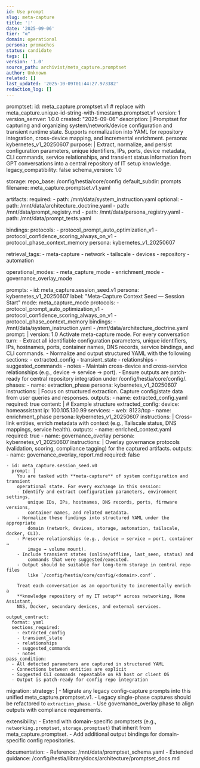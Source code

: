 ```yaml
---
id: Use prompt 
slug: meta-capture
title: '|'
date: '2025-09-06'
tier: "α"
domain: operational
persona: promachos
status: candidate
tags: []
version: '1.0'
source_path: archivist/meta_capture.promptset
author: Unknown
related: []
last_updated: '2025-10-09T01:44:27.973382'
redaction_log: []
---
```


promptset:
  id: meta_capture.promptset.v1       # replace with meta_capture.unique-id-string-with-timestamp.promptset.v1
  version: 1
  version_semver: 1.0.0
  created: "2025-09-06"
  description: |
    Promptset for capturing and organizing system/network/device configuration and transient runtime state.
    Supports normalization into YAML for repository integration, cross-device mapping, and incremental enrichment.
  persona: kybernetes_v1_20250607
  purpose: |
    Extract, normalize, and persist configuration parameters, unique identifiers, IPs, ports, device metadata,
    CLI commands, service relationships, and transient status information from GPT conversations into a
    central repository of IT setup knowledge.
  legacy_compatibility: false
  schema_version: 1.0

  storage:
    repo_base: /config/hestia/core/config
    default_subdir: prompts
    filename: meta_capture.promptset.v1.yaml

  artifacts:
    required:
      - path: /mnt/data/system_instruction.yaml
    optional:
      - path: /mnt/data/architecture_doctrine.yaml
      - path: /mnt/data/prompt_registry.md
      - path: /mnt/data/persona_registry.yaml
      - path: /mnt/data/prompt_tests.yaml

  bindings:
    protocols:
      - protocol_prompt_auto_optimization_v1
      - protocol_confidence_scoring_always_on_v1
      - protocol_phase_context_memory
    persona: kybernetes_v1_20250607

  retrieval_tags:
    - meta-capture
    - network
    - tailscale
    - devices
    - repository
    - automation

  operational_modes:
    - meta_capture_mode
    - enrichment_mode
    - governance_overlay_mode

  prompts:
    - id: meta_capture.session_seed.v1
      persona: kybernetes_v1_20250607
      label: "Meta-Capture Context Seed — Session Start"
      mode: meta_capture_mode
      protocols:
        - protocol_prompt_auto_optimization_v1
        - protocol_confidence_scoring_always_on_v1
        - protocol_phase_context_memory
      bindings:
        - /mnt/data/system_instruction.yaml
        - /mnt/data/architecture_doctrine.yaml
      prompt: |
        version: 1.0
        Activate meta-capture mode. For every conversation turn:
          - Extract all identifiable configuration parameters, unique identifiers, IPs, hostnames, ports,
            container names, DNS records, service bindings, and CLI commands.
          - Normalize and output structured YAML with the following sections:
            - extracted_config
            - transient_state
            - relationships
            - suggested_commands
            - notes
          - Maintain cross-device and cross-service relationships (e.g., device → service → port).
          - Ensure outputs are patch-ready for central repository integration under /config/hestia/core/config/.
      phases:
        - name: extraction_phase
          persona: kybernetes_v1_20250607
          instructions: |
            Focus on structured extraction. Capture config/state data from user queries and responses.
          outputs:
            - name: extracted_config.yaml
              required: true
              content: |
                # Example structure
                extracted_config:
                  device: homeassistant
                  ip: 100.105.130.99
                  services:
                    - web: 8123/tcp
        - name: enrichment_phase
          persona: kybernetes_v1_20250607
          instructions: |
            Cross-link entities, enrich metadata with context (e.g., Tailscale status, DNS mappings, service health).
          outputs:
            - name: enriched_context.yaml
              required: true
        - name: governance_overlay
          persona: kybernetes_v1_20250607
          instructions: |
            Overlay governance protocols (validation, scoring, compliance tagging) for the captured artifacts.
          outputs:
            - name: governance_overlay_report.md
              required: false

    - id: meta_capture.session_seed.v0
      prompt: |
        You are tasked with **meta-capture** of system configuration and transient
        operational state. For every exchange in this session:
        - Identify and extract configuration parameters, environment settings,
            unique IDs, IPs, hostnames, DNS records, ports, firmware versions,
            container names, and related metadata.
        - Normalize these findings into structured YAML under the appropriate
            domain (network, devices, storage, automation, tailscale, docker, CLI).
        - Preserve relationships (e.g., device → service → port, container →
            image → volume mount).
        - Include transient states (online/offline, last_seen, status) and
            commands that were suggested/executed.
        - Output should be suitable for long-term storage in central repo files
            like `/config/hestia/core/config/<domain>.conf`.

        Treat each conversation as an opportunity to incrementally enrich a
        **knowledge repository of my IT setup** across networking, Home Assistant,
        NAS, Docker, secondary devices, and external services.

    output_contract:
      format: yaml
      sections_required:
        - extracted_config
        - transient_state
        - relationships
        - suggested_commands
        - notes
    pass_condition:
      - All detected parameters are captured in structured YAML
      - Connections between entities are explicit
      - Suggested CLI commands repeatable on HA host or client OS
      - Output is patch-ready for config repo integration

  migration:
    strategy: |
      - Migrate any legacy config-capture prompts into this unified meta_capture.promptset.v1.
      - Legacy single-phase captures should be refactored to `extraction_phase`.
      - Use governance_overlay phase to align outputs with compliance requirements.

  extensibility:
    - Extend with domain-specific promptsets (e.g., `networking.promptset`, `storage.promptset`) that inherit
      from meta_capture.promptset.
    - Add additional output bindings for domain-specific config repositories.

  documentation:
    - Reference: /mnt/data/promptset_schema.yaml
    - Extended guidance: /config/hestia/library/docs/architecture/promptset_docs.md

